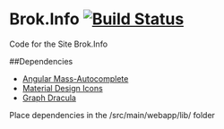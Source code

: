 # Brok.Info [![Build Status](https://travis-ci.org/Brok-Bucholtz/Brok.Info.svg?branch=master)](https://travis-ci.org/Brok-Bucholtz/Brok.Info/)
Code for the Site Brok.Info

##Dependencies
* [Angular Mass-Autocomplete](https://github.com/hakib/MassAutocomplete)
* [Material Design Icons](https://github.com/google/material-design-icons)
* [Graph Dracula](https://github.com/strathausen/dracula)

Place dependencies in the /src/main/webapp/lib/ folder
